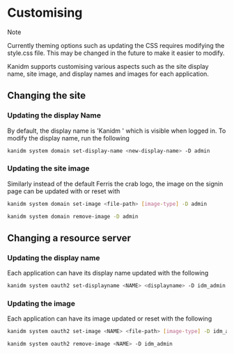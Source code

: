 # Customising

> [!NOTE]
>
> Currently theming options such as updating the CSS requires modifying the style.css file. This
> may be changed in the future to make it easier to modify.

Kanidm supports customising various aspects such as the site display name, site image, and display
names and images for each application.

## Changing the site

### Updating the display Name

By default, the display name is 'Kanidm <hostname>' which is visible when logged in. To modify the
display name, run the following

```bash
kanidm system domain set-display-name <new-display-name> -D admin
```

### Updating the site image

Similarly instead of the default Ferris the crab logo, the image on the signin page can be updated
with or reset with

```bash
kanidm system domain set-image <file-path> [image-type] -D admin

kanidm system domain remove-image -D admin
```

## Changing a resource server

### Updating the display name

Each application can have its display name updated with the following

```bash
kanidm system oauth2 set-displayname <NAME> <displayname> -D idm_admin
```

### Updating the image

Each application can have its image updated or reset with the following

```bash
kanidm system oauth2 set-image <NAME> <file-path> [image-type] -D idm_admin

kanidm system oauth2 remove-image <NAME> -D idm_admin
```
